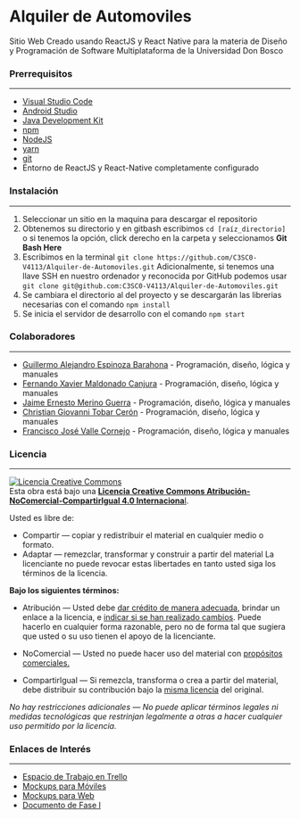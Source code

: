 # Alquiler de Automoviles
Sitio Web Creado usando ReactJS y React Native para la materia de Diseño y Programación de Software Multiplataforma de la Universidad Don Bosco

### Prerrequisitos
------------
- [Visual Studio Code](https://code.visualstudio.com/ "Visual Studio Code")
- [Android Studio](https://developer.android.com/studio "Android Studio")
- [Java Development Kit](https://www.oracle.com/java/technologies/javase/javase-jdk8-downloads.html "Java Development Kit")
- [npm](https://docs.npmjs.com/ "npm")
- [NodeJS](https://nodejs.org/ "NodeJS")
- [yarn](https://classic.yarnpkg.com/en/docs/install/#windows-stable "yarn")
- [git](https://git-scm.com/ "git")
- Entorno de ReactJS y React-Native completamente configurado

### Instalación
------------
1. Seleccionar un sitio en la maquina para descargar el repositorio
2. Obtenemos su directorio y en gitbash escribimos `cd [raíz_directorio]` o si tenemos la opción, click derecho en la carpeta y seleccionamos **Git Bash Here**
3. Escribimos en la terminal `git clone https://github.com/C3SC0-V4113/Alquiler-de-Automoviles.git`
Adicionalmente, si tenemos una llave SSH en nuestro ordenador y reconocida por GitHub podemos usar `git clone git@github.com:C3SC0-V4113/Alquiler-de-Automoviles.git`
4. Se cambiara el directorio al del proyecto y se descargarán las librerias necesarias con el comando `npm install`
5. Se inicia el servidor de desarrollo con el comando `npm start`

### Colaboradores
------------
- [Guillermo Alejandro Espinoza Barahona](https://github.com/DerpyWhooves "Guillermo Alejandro Espinoza Barahona") - Programación, diseño, lógica y manuales
- [Fernando Xavier Maldonado Canjura](https://github.com/XavierCanjura "Fernando Xavier Maldonado Canjura") - Programación, diseño, lógica y manuales
- [Jaime Ernesto Merino Guerra](https://github.com/MJames095 "Jaime Ernesto Merino Guerra") - Programación, diseño, lógica y manuales
- [Christian Giovanni Tobar Cerón](https://github.com/Cgeov "Christian Giovanni Tobar Cerón") - Programación, diseño, lógica y manuales
- [Francisco José Valle Cornejo](https://github.com/C3SC0-V4113 "Francisco José Valle Cornejo") - Programación, diseño, lógica y manuales


### Licencia
------------
<a rel="license" href="http://creativecommons.org/licenses/by-nc-sa/4.0/"><img alt="Licencia Creative Commons" style="border-width:0" src="https://i.creativecommons.org/l/by-nc-sa/4.0/88x31.png" /></a><br />Esta obra está bajo una <a rel="license" href="http://creativecommons.org/licenses/by-nc-sa/4.0/">**Licencia Creative Commons Atribución-NoComercial-CompartirIgual 4.0 Internaciona**l</a>.

Usted es libre de:
- Compartir — copiar y redistribuir el material en cualquier medio o formato.
- Adaptar — remezclar, transformar y construir a partir del material
La licenciante no puede revocar estas libertades en tanto usted siga los términos de la licencia.

**Bajo los siguientes términos:**
- Atribución — Usted debe [dar crédito de manera adecuada](https://creativecommons.org/licenses/by-nc-sa/4.0/deed.es# "dar crédito de manera adecuada"), brindar un enlace a la licencia, e [indicar si se han realizado cambios](https://creativecommons.org/licenses/by-nc-sa/4.0/deed.es# "indicar si se han realizado cambios"). Puede hacerlo en cualquier forma razonable, pero no de forma tal que sugiera que usted o su uso tienen el apoyo de la licenciante.

- NoComercial — Usted no puede hacer uso del material con [propósitos comerciales.](https://creativecommons.org/licenses/by-nc-sa/4.0/deed.es# "propósitos comerciales.")

- CompartirIgual — Si remezcla, transforma o crea a partir del material, debe distribuir su contribución bajo la [misma licencia](https://creativecommons.org/licenses/by-nc-sa/4.0/deed.es# "misma licencia") del original.

*No hay restricciones adicionales — No puede aplicar términos legales ni medidas tecnológicas que restrinjan legalmente a otras a hacer cualquier uso permitido por la licencia.*
### Enlaces de Interés
------------
- [Espacio de Trabajo en Trello](https://trello.com/alquilerdeautomoviles "Espacio de Trabajo en Trello")
- [Mockups para Móviles](https://drive.google.com/file/d/1aahekHh39qQBUmEBpHBD1vrsQGAVFiXr/view?usp=sharing "Mockups para Móviles")
- [Mockups para Web](https://drive.google.com/file/d/1Nj4tgP2s2MF0_RS8Ly33PkUxCRlMGFuj/view?usp=sharing "Mockups para Web")
- [Documento de Fase I](https://drive.google.com/file/d/1rxc3KcRmN-uxyjPbPIzqUIgzfONnjV_b/view?usp=sharing "Documento de Fase I")